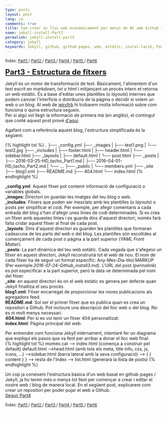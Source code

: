 ```yaml
---
type: posts
layout: post
lang: ca
comments: true
title: Com crear un lloc web econòmicament per menys de 6€ amb Github i Jekyll - Part3
name: jekyll-install-Part3
permalink: jekyll-install-part3
category: jekyll
keywords: Jekyll, github, github-pages, web, estàtic, instal·lació, Part3
---
```

<p>
<font size="2"> 
Índex:
<a href="/jekyll-install-part1"> Part1 </a>/
<a href="/jekyll-install-part2"> Part2 </a>/
<a href="/jekyll-install-part3"> Part3 </a>/
<a href="/jekyll-install-part4"> Part4 </a>/
<a href="/jekyll-install-part5"> Part5 </a>/
<a href="/jekyll-install-part6"> Part6 </a>
</font>
</p>
<font size="5"><b><u>Part3 - Estructura de fitxers</u></b></font>

Jekyll és un motor de transformació de text. Bàsicament, l'alimentem d'un text escrit en <i>markdown, txt o html</i> i mitjançant un procés intern et retorna un web estàtic. És a base d'editar unes plantilles (o <i>layouts</i>) internes que podem canviar l'interfície o distribució de la pàgina o decidir si volem un web o un blog. Al web de <a href="https://jekyllrb.com/" target="_blank">jekyllrb</a> hi trobarem molta informació sobre com funciona o quina estructura segueix.<br>
Per si algú vol llegir la informació de primera mà (en anglès), el contingut que conté aquest post prové <a href="https://jekyllrb.com/docs/structure/" target="_blank">d'aquí</a>.<br>

Agafant com a referència aquest blog, l'estructura simplificada és la següent:

{% highlight txt %}
.
├── _config.yml
├── _images
|   ├── test1.png
|   └── test2.jpg
├── _includes
|   ├── footer.html
|   ├── header.html
|   └── sidebar.html
├── _layouts
|   ├── default.html
|   └── post.html
├── _posts
|   ├── 2016-03-25-HD_tacho_Part1.md
|   ├── 2016-04-01-HD_tacho_Part2.md
|   └── ...
├── _public
|   └── members.yml
├── _site
├── blog1.xml
├── README.md
├── 404.html
└── index.html
{% endhighlight %}

<!--more-->

<b>_config.yml</b>: Aquest fitxer pot contenir informació de configuració o variables globals.<br>
<b>_images</b>: Directori on guardar les imatges del teu blog o web.<br>
<b>_includes</b>: Fitxers que poden ser mesclats amb les plantilles (o <i>layouts</i>) o posts per simplificar el codi. Per exemple, per afegir comentaris a cada entrada del blog s'han d'afegir unes línies de codi determinades. Si es crea un fitxer amb aquestes línies i es guarda dins d'aquest directori, només farà falta cridar aquest fitxer al final de cada post.<br>
<b>_layouts</b>: Dins d'aquest directori es guarden les plantilles que formaran cadascuna de les parts del web o del blog. Les plantilles són escollides al començament de cada post o pàgina a la part superior (<i>YAML Front Matter</i>).<br>
<b>_posts</b>: La part dinàmica del teu web estàtic. Cada vegada que s'afegeixi un fitxer en aquest directori, Jekyll reconstruirà tot el web de nou. El nom de cada fitxer ha de seguir un format específic: Any-Mes-Dia-títol.MARKUP (Per exemple:<i>2016-07-24-Github_install3.md</i>). L'URL del post (<i>permalink</i>) es pot especificar a la part superior, però la data ve determinada pel nom del fitxer.<br>
<b>_site</b>: en aquest directori és on el web estàtic es genera per defecte quan Jekyll finalitza el seu procés.<br>
<b>blog1.xml</b>: Fitxer encarregat de proporcionar les noves publicacions als agregadors feed.<br>
<b>README.md</b>: Sol ser el primer fitxer que es publica quan es crea un repositori a Github. Pot incloure una descripció del lloc web o del blog. No és ni molt menys necessari.<br>
<b>404.html</b>: Per si es vol tenir un fitxer 404 personalitzat.<br>
<b>index.html</b>: Pàgina principal del web.<br>

Per entrendre com funciona Jekyll intèrnament, intentaré fer un diagrama que expliqui els pasos que va fent per arribar a donar el lloc web final:<br>
{% highlight txt %}
momex.cat --> index.html (comença a construir pel default)
   default.html -->head.html (amb tots els meta, title info, css, js, icons, ...)
                -->sidebar.html (barra lateral amb la seva configuració)
                --> { { content } } --> resta de l'índex --> list.html (generarà la llista de posts)
{% endhighlight %}

Un cop ja coneixem l'estructura bàsica d'un web basat en github-pages / Jekyll, ja ho tenim més o menys tot llest per començar a crear i editar el nostre web / blog de manera local. En el següent post, explicarem com crear un repositori per poder pujar el web a Github.<br>
<a href="/jekyll-install-part4">Seguir Part4</a>

<p>
<font size="2"> 
Índex:
<a href="/jekyll-install-part1"> Part1 </a>/
<a href="/jekyll-install-part2"> Part2 </a>/
<a href="/jekyll-install-part3"> Part3 </a>/
<a href="/jekyll-install-part4"> Part4 </a>/
<a href="/jekyll-install-part5"> Part5 </a>/
<a href="/jekyll-install-part6"> Part6 </a>
</font>
</p>

<font color="white" size="1">Instal·lar jekyll. Instal·lar github-pages. Com vaig moure la meva pàgina web el meu web a github? Blogs amb github jekyll. Blog gratuït </font>

